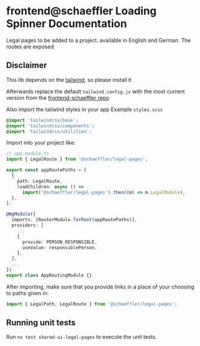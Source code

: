 # frontend@schaeffler Loading Spinner Documentation

Legal pages to be added to a project. available in English and German. The routes are exposed 

## Disclaimer
This lib depends on the [tailwind](https://www.npmjs.com/package/tailwindcss), so please install it

Afterwards replace the default `tailwind.config.js` with the most current version from the [frontend-schaeffler repo](https://github.com/Schaeffler-Group/frontend-schaeffler/blob/master/tailwind.config.js)

Also import the tailwind styles in your app
Example `styles.scss`
``` scss
@import 'tailwindcss/base';
@import 'tailwindcss/components';
@import 'tailwindcss/utilities';
```

Import into your project like:

```typescript
// app.module.ts
import { LegalRoute } from '@schaeffler/legal-pages';

export const appRoutePaths = [
  {
    path: LegalRoute,
    loadChildren: async () =>
      import('@schaeffler/legal-pages').then((m) => m.LegalModule),
  },
];

@NgModule({
  imports: [RouterModule.forRoot(appRoutePaths)],
  providers: [
    ...
    {
      provide: PERSON_RESPONSIBLE,
      useValue: responsiblePerson,
    },
  ],
  ...
})
export class AppRoutingModule {}

```

After importing, make sure that you provide links in a place of your choosing to paths given in:
```typescript
import { LegalPath, LegalRoute } from '@schaeffler/legal-pages';
```

## Running unit tests

Run `nx test shared-ui-legal-pages` to execute the unit tests.
